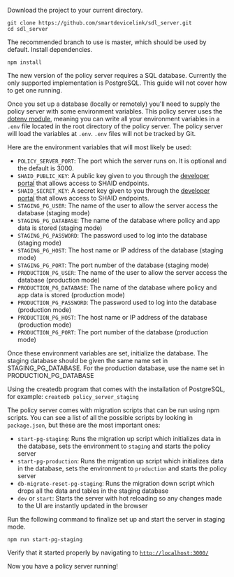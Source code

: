 Download the project to your current directory.
```
git clone https://github.com/smartdevicelink/sdl_server.git
cd sdl_server
```
The recommended branch to use is master, which should be used by default. Install dependencies.
```
npm install
```

The new version of the policy server requires a SQL database. Currently the only supported implementation is PostgreSQL. This guide will not cover how to get one running.

Once you set up a database (locally or remotely) you'll need to supply the policy server with some environment variables. This policy server uses the [dotenv module](https://www.npmjs.com/package/dotenv), meaning you can write all your environment variables in a `.env` file located in the root directory of the policy server. The policy server will load the variables at `.env`. `.env` files will not be tracked by Git.

Here are the environment variables that will most likely be used:

* `POLICY_SERVER_PORT`: The port which the server runs on. It is optional and the default is 3000.
* `SHAID_PUBLIC_KEY`: A public key given to you through the [developer portal](https://smartdevicelink.com/) that allows access to SHAID endpoints.
* `SHAID_SECRET_KEY`: A secret key given to you through the [developer portal](https://smartdevicelink.com/) that allows access to SHAID endpoints.
* `STAGING_PG_USER`: The name of the user to allow the server access the database (staging mode)
* `STAGING_PG_DATABASE`: The name of the database where policy and app data is stored (staging mode)
* `STAGING_PG_PASSWORD`: The password used to log into the database (staging mode)
* `STAGING_PG_HOST`: The host name or IP address of the database (staging mode)
* `STAGING_PG_PORT`: The port number of the database (staging mode)
* `PRODUCTION_PG_USER`: The name of the user to allow the server access the database (production mode)
* `PRODUCTION_PG_DATABASE`: The name of the database where policy and app data is stored (production mode)
* `PRODUCTION_PG_PASSWORD`: The password used to log into the database (production mode)
* `PRODUCTION_PG_HOST`: The host name or IP address of the database (production mode)
* `PRODUCTION_PG_PORT`: The port number of the database (production mode)

Once these environment variables are set, initialize the database. The staging database should be given the same name set in STAGING_PG_DATABASE. For the production database, use the name set in PRODUCTION_PG_DATABASE

Using the createdb program that comes with the installation of PostgreSQL, for example:
`createdb policy_server_staging`

The policy server comes with migration scripts that can be run using npm scripts. You can see a list of all the possible scripts by looking in `package.json`, but these are the most important ones:

* `start-pg-staging`: Runs the migration up script which initializes data in the database, sets the environment to `staging` and starts the policy server
* `start-pg-production`: Runs the migration up script which initializes data in the database, sets the environment to `production` and starts the policy server
* `db-migrate-reset-pg-staging`: Runs the migration down script which drops all the data and tables in the staging database
* `dev` or `start`: Starts the server with hot reloading so any changes made to the UI are instantly updated in the browser

Run the following command to finalize set up and start the server in staging mode.

`npm run start-pg-staging`

Verify that it started properly by navigating to <a href="http://localhost:3000/">`http://localhost:3000/`</a>

Now you have a policy server running!
